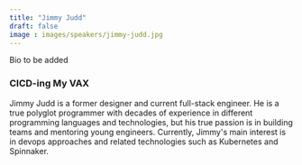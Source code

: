 ```yaml
---
title: "Jimmy Judd"
draft: false
image : images/speakers/jimmy-judd.jpg
---
```


Bio to be added

###  CICD-ing My VAX 

Jimmy Judd is a former designer and current full-stack engineer. He is a true polyglot programmer with decades of experience in different programming languages and technologies, but his true passion is in building teams and mentoring young engineers. Currently, Jimmy's main interest is in devops approaches and related technologies such as Kubernetes and Spinnaker. 

